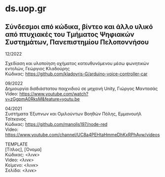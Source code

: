 # ds.uop.gr


<h2>Σύνδεσμοι από κώδικα, βίντεο και άλλο υλικό από πτυχιακές του Τμήματος Ψηφιακών Συστημάτων, Πανεπιστημίου Πελοποννήσου</h2>

12/2022 <br>

Σχεδίαση και υλοποίηση οχήματος κατευθυνόμενου μέσω φωνητικών εντολών, Γεώργιος Κλαδούρης <br>
Κώδικας: https://github.com/kladoyris-G/arduino-voice-controller-car

09/2022 <br>
Δημιουργία δισδιάστατου παιχνιδιού σε μηχανή Unity, Γιώργος Μαντασάς <br>
Video: https://www.youtube.com/watch?v=zGgpmA0RksM&feature=youtu.be

04/2021 <br>
Συστήματα Έξυπνων και Ομιλούντων Βοηθών Πόλης, Εμμανουήλ Τσίτκανος <br>
Κώδικας: https://github.com/manolis197/node-red <br>
Video: https://www.youtube.com/channel/UC8a4PEHtaHmmeDhKxRPhAyw/videos <br>

TEMPLATE <br>
[Τίτλος], [Όνομα] <br>
Κώδικας: <λινκ> <br>
Video: <λινκ> <br>
Κείμενο: <λινκ> <br>
Σελίδα: <λινκ> <br>
